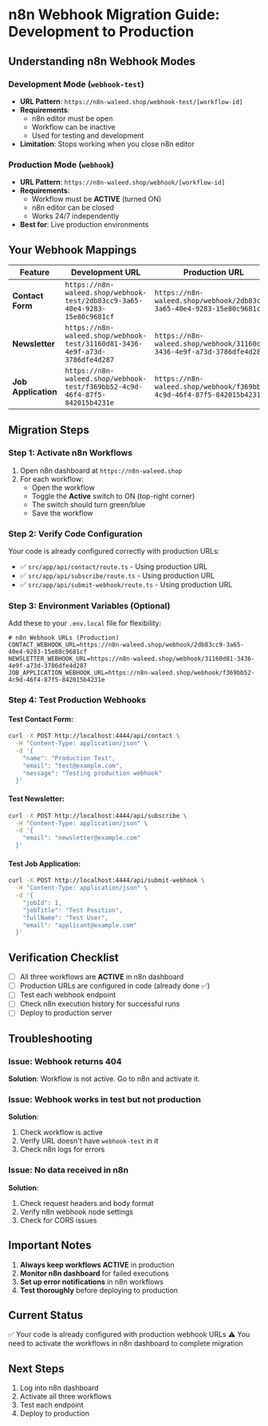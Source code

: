 # n8n Webhook Migration Guide: Development to Production

## Understanding n8n Webhook Modes

### Development Mode (`webhook-test`)
- **URL Pattern**: `https://n8n-waleed.shop/webhook-test/[workflow-id]`
- **Requirements**:
  - n8n editor must be open
  - Workflow can be inactive
  - Used for testing and development
- **Limitation**: Stops working when you close n8n editor

### Production Mode (`webhook`)
- **URL Pattern**: `https://n8n-waleed.shop/webhook/[workflow-id]`
- **Requirements**:
  - Workflow must be **ACTIVE** (turned ON)
  - n8n editor can be closed
  - Works 24/7 independently
- **Best for**: Live production environments

## Your Webhook Mappings

| Feature | Development URL | Production URL | Status |
|---------|----------------|----------------|---------|
| **Contact Form** | `https://n8n-waleed.shop/webhook-test/2db83cc9-3a65-40e4-9283-15e80c9681cf` | `https://n8n-waleed.shop/webhook/2db83cc9-3a65-40e4-9283-15e80c9681cf` | ✅ Ready |
| **Newsletter** | `https://n8n-waleed.shop/webhook-test/31160d81-3436-4e9f-a73d-3786dfe4d287` | `https://n8n-waleed.shop/webhook/31160d81-3436-4e9f-a73d-3786dfe4d287` | ✅ Ready |
| **Job Application** | `https://n8n-waleed.shop/webhook-test/f369bb52-4c9d-46f4-87f5-842015b4231e` | `https://n8n-waleed.shop/webhook/f369bb52-4c9d-46f4-87f5-842015b4231e` | ✅ Ready |

## Migration Steps

### Step 1: Activate n8n Workflows
1. Open n8n dashboard at `https://n8n-waleed.shop`
2. For each workflow:
   - Open the workflow
   - Toggle the **Active** switch to ON (top-right corner)
   - The switch should turn green/blue
   - Save the workflow

### Step 2: Verify Code Configuration
Your code is already configured correctly with production URLs:
- ✅ `src/app/api/contact/route.ts` - Using production URL
- ✅ `src/app/api/subscribe/route.ts` - Using production URL
- ✅ `src/app/api/submit-webhook/route.ts` - Using production URL

### Step 3: Environment Variables (Optional)
Add these to your `.env.local` file for flexibility:

```env
# n8n Webhook URLs (Production)
CONTACT_WEBHOOK_URL=https://n8n-waleed.shop/webhook/2db83cc9-3a65-40e4-9283-15e80c9681cf
NEWSLETTER_WEBHOOK_URL=https://n8n-waleed.shop/webhook/31160d81-3436-4e9f-a73d-3786dfe4d287
JOB_APPLICATION_WEBHOOK_URL=https://n8n-waleed.shop/webhook/f369bb52-4c9d-46f4-87f5-842015b4231e
```

### Step 4: Test Production Webhooks

#### Test Contact Form:
```bash
curl -X POST http://localhost:4444/api/contact \
  -H "Content-Type: application/json" \
  -d '{
    "name": "Production Test",
    "email": "test@example.com",
    "message": "Testing production webhook"
  }'
```

#### Test Newsletter:
```bash
curl -X POST http://localhost:4444/api/subscribe \
  -H "Content-Type: application/json" \
  -d '{
    "email": "newsletter@example.com"
  }'
```

#### Test Job Application:
```bash
curl -X POST http://localhost:4444/api/submit-webhook \
  -H "Content-Type: application/json" \
  -d '{
    "jobId": 1,
    "jobTitle": "Test Position",
    "fullName": "Test User",
    "email": "applicant@example.com"
  }'
```

## Verification Checklist

- [ ] All three workflows are **ACTIVE** in n8n dashboard
- [ ] Production URLs are configured in code (already done ✅)
- [ ] Test each webhook endpoint
- [ ] Check n8n execution history for successful runs
- [ ] Deploy to production server

## Troubleshooting

### Issue: Webhook returns 404
**Solution**: Workflow is not active. Go to n8n and activate it.

### Issue: Webhook works in test but not production
**Solution**:
1. Check workflow is active
2. Verify URL doesn't have `webhook-test` in it
3. Check n8n logs for errors

### Issue: No data received in n8n
**Solution**:
1. Check request headers and body format
2. Verify n8n webhook node settings
3. Check for CORS issues

## Important Notes

1. **Always keep workflows ACTIVE** in production
2. **Monitor n8n dashboard** for failed executions
3. **Set up error notifications** in n8n workflows
4. **Test thoroughly** before deploying to production

## Current Status
✅ Your code is already configured with production webhook URLs
⚠️ You need to activate the workflows in n8n dashboard to complete migration

## Next Steps
1. Log into n8n dashboard
2. Activate all three workflows
3. Test each endpoint
4. Deploy to production